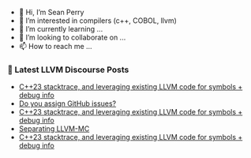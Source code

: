 - 👋 Hi, I’m Sean Perry
- 👀 I’m interested in compilers (c++, COBOL, llvm)
- 🌱 I’m currently learning ...
- 💞️ I’m looking to collaborate on ...
- 📫 How to reach me ...

<!---
s66perry/s66perry is a ✨ special ✨ repository because its `README.md` (this file) appears on your GitHub profile.
You can click the Preview link to take a look at your changes.
--->
### 📕 Latest LLVM Discourse Posts

<!-- DISCOURSE-LLVM:START -->
- [C++23 stacktrace, and leveraging existing LLVM code for symbols + debug info](https://discourse.llvm.org/t/c-23-stacktrace-and-leveraging-existing-llvm-code-for-symbols-debug-info/84775#post_7)
- [Do you assign GitHub issues?](https://discourse.llvm.org/t/do-you-assign-github-issues/84771#post_4)
- [C++23 stacktrace, and leveraging existing LLVM code for symbols + debug info](https://discourse.llvm.org/t/c-23-stacktrace-and-leveraging-existing-llvm-code-for-symbols-debug-info/84775#post_6)
- [Separating LLVM-MC](https://discourse.llvm.org/t/separating-llvm-mc/84781#post_1)
- [C++23 stacktrace, and leveraging existing LLVM code for symbols + debug info](https://discourse.llvm.org/t/c-23-stacktrace-and-leveraging-existing-llvm-code-for-symbols-debug-info/84775#post_5)
<!-- DISCOURSE-LLVM:END -->
